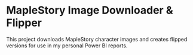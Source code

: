 # MapleStory Image Downloader & Flipper

This project downloads MapleStory character images and creates flipped versions for use in my personal Power BI reports.
